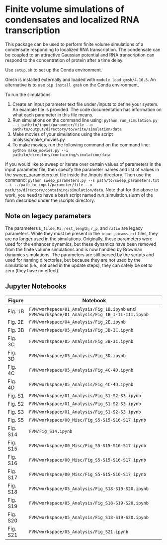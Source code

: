 # Finite volume simulations of condensates and localized RNA transcription

This package can be used to perform finite volume simulations of a condensate responding to localized RNA transcription. The condensate can be coupled to an attractive Gaussian potential and RNA transcription can respond to the concentration of protein after a time delay.

Use `setup.sh` to set up the Conda environment.

Gmsh is installed externally and loaded with `module load gmsh/4.10.5`. An alternative is to use `pip install gmsh` on the Conda environment.

To run the simulations:

1. Create an input parameter text file under /inputs to define your system. An example file is provided. The code documentation has information on what each parameter in this file means.
2. Run simulations on the command line using: ``python run_simulation.py --i path/to/input/parameter/file --o path/to/output/directory/to/write/simulation/data``
3. Make movies of your simulations using the script analysis/make_movies.py
4. To make movies, run the following command on the command line: ``python make_movies.py --i path/to/directory/containing/simulation/data``

If you would like to sweep or iterate over certain values of parameters in the input parameter file, then specify the parameter names and list of values in the sweep_parameters.txt file inside the /inputs directory. Then use the command:
`` python sweep_parameters.py --s path/to/sweep_parameters.txt --i ../path_to_input/parameter/file --o path/to/directory/containing/simulation/data ``. Note that for the above to work, you need to have a bash script named run_simulation.slurm of the form described under the /scripts directory.

## Note on legacy parameters

The parameters `k_tilde`, `M3`, `rest_length`, `r_p`, and `ratio` are legacy parameters. While they must be present in the `input_params.txt` files, they are no longer used in the simulations. Originally, these parameters were used for the enhancer dynamics, but these dynamics have been removed from the finite volume simulations and is now handled by Brownian dynamics simulations. The parameters are still parsed by the scripts and used for naming directories, but because they are not used by the simulations (i.e., not used in the update steps), they can safely be set to zero (they have no effect).

## Jupyter Notebooks
| Figure | Notebook |
| - | - |
| Fig. 1B | `FVM/workspace/01_Analysis/Fig_1B.ipynb` and `FVM/workspace/01_Analysis/Fig_1B_I-II-III.ipynb` |
| Fig. 2E | `FVM/workspace/04_Analysis/Fig_2E.ipynb` |
| Fig. 3B | `FVM/workspace/05_Analysis/Fig_3B-3C.ipynb` |
| Fig. 3C | `FVM/workspace/05_Analysis/Fig_3B-3C.ipynb` |
| Fig. 3D | `FVM/workspace/05_Analysis/Fig_3D.ipynb` |
| Fig. 4C | `FVM/workspace/05_Analysis/Fig_4C-4D.ipynb` |
| Fig. 4D | `FVM/workspace/05_Analysis/Fig_4C-4D.ipynb` |
| Fig. S1 | `FVM/workspace/01_Analysis/Fig_S1-S2-S3.ipynb` |
| Fig. S2 | `FVM/workspace/01_Analysis/Fig_S1-S2-S3.ipynb` |
| Fig. S3 | `FVM/workspace/01_Analysis/Fig_S1-S2-S3.ipynb` |
| Fig. S5 | `FVM/workspace/00_Misc/Fig_S5-S15-S16-S17.ipynb` |
| Fig. S14 | `FVM/Fig_S14.ipynb` |
| Fig. S15 | `FVM/workspace/00_Misc/Fig_S5-S15-S16-S17.ipynb` |
| Fig. S16 | `FVM/workspace/00_Misc/Fig_S5-S15-S16-S17.ipynb` |
| Fig. S17 | `FVM/workspace/00_Misc/Fig_S5-S15-S16-S17.ipynb`|
| Fig. S18 | `FVM/workspace/05_Analysis/Fig_S18-S19-S20.ipynb` |
| Fig. S19 | `FVM/workspace/05_Analysis/Fig_S18-S19-S20.ipynb` |
| Fig. S20 | `FVM/workspace/05_Analysis/Fig_S18-S19-S20.ipynb` |
| Fig. S21 | `FVM/workspace/05_Analysis/Fig_S21.ipynb` |